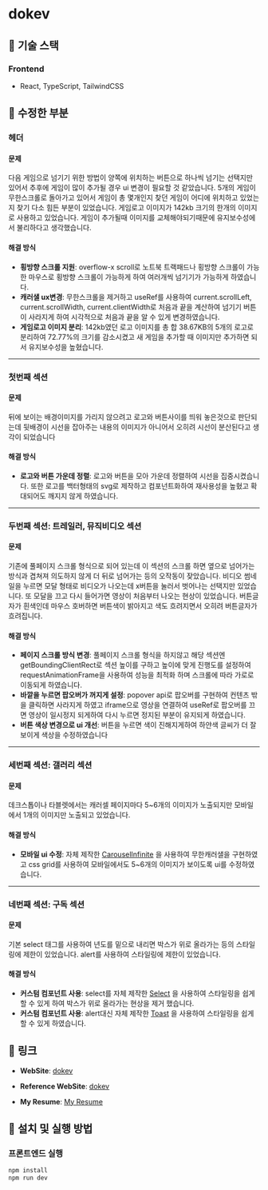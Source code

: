 # dokev

## 🚀 기술 스택

### Frontend

- React, TypeScript, TailwindCSS

## 📌 수정한 부분

### 헤더

#### 문제

다음 게임으로 넘기기 위한 방법이 양쪽에 위치하는 버튼으로 하나씩 넘기는 선택지만 있어서 추후에 게임이 많이 추가될 경우 ui 변경이 필요할 것 같았습니다.
5개의 게임이 무한스크롤로 돌아가고 있어서 게임이 총 몇개인지 찾던 게임이 어디에 위치하고 있었는지 찾기 다소 힘든 부분이 있었습니다.
게임로고 이미지가 142kb 크기의 한개의 이미지로 사용하고 있었습니다. 게임이 추가될때 이미지를 교체해야되기때문에 유지보수성에서 불리하다고 생각했습니다.

#### 해결 방식

- **횡방향 스크롤 지원**: overflow-x scroll로 노트북 트랙패드나 횡방향 스크롤이 가능한 마우스로 횡방향 스크롤이 가능하게 하여 여러개씩 넘기기가 가능하게 하였습니다.
- **캐러샐 ux변경**: 무한스크롤을 제거하고 useRef를 사용하여 current.scrollLeft, current.scrollWidth, current.clientWidth로 처음과 끝을 계산하여 넘기기 버튼이 사라지게 하여 시각적으로 처음과 끝을 알 수 있게 변경하였습니다.
- **게임로고 이미지 분리**: 142kb였던 로고 이미지를 총 합 38.67KB의 5개의 로고로 분리하여 72.77%의 크기를 감소시켰고 새 게임을 추가할 때 이미지만 추가하면 되서 유지보수성을 높혔습니다.

---

### 첫번째 섹션

#### 문제

뒤에 보이는 배경이미지를 가리지 않으려고 로고와 버튼사이를 띄워 놓은것으로 판단되는데 뒷배경이 시선을 잡아주는 내용의 이미지가 아니어서 오히려 시선이 분산된다고 생각이 되었습니다

#### 해결 방식

- **로고와 버튼 가운데 정렬**: 로고와 버튼을 모아 가운데 정렬하여 시선을 집중시켰습니다. 또한 로고를 백터형태의 svg로 제작하고 컴포넌트화하여 재사용성을 높혔고 확대되어도 깨지지 않게 하였습니다.

---

### 두번째 섹션: 트레일러, 뮤직비디오 섹션

#### 문제

기존에 풀페이지 스크롤 형식으로 되어 있는데 이 섹션의 스크롤 하면 옆으로 넘어가는 방식과 겹쳐져 의도하지 않게 더 뒤로 넘어가는 등의 오작동이 잦았습니다.
비디오 썸네일을 누르면 모달 형태로 비디오가 나오는데 x버튼을 눌러서 벗어나는 선택지만 있었습니다. 또 모달을 끄고 다시 들어가면 영상이 처음부터 나오는 현상이 있었습니다.
버튼글자가 흰색인데 마우스 호버하면 버튼색이 밝아지고 색도 흐려지면서 오히려 버튼글자가 흐려집니다.

#### 해결 방식

- **페이지 스크롤 방식 변경**: 풀페이지 스크롤 형식을 하지않고 해당 섹션엔 getBoundingClientRect로 섹션 높이를 구하고 높이에 맞게 진행도를 설정하여 requestAnimationFrame을 사용하여 성능을 최적화 하며 스크롤에 따라 가로로 이동되게 하였습니다.
- **바깥을 누르면 팝오버가 꺼지게 설정**: popover api로 팝오버를 구현하여 컨텐츠 밖을 클릭하면 사라지게 하였고 iframe으로 영상을 연결하여 useRef로 팝오버를 끄면 영상이 일시정지 되게하여 다시 누르면 정지된 부분이 유지되게 하였습니다.
- **버튼 색상 변경으로 ui 개선**: 버튼을 누르면 색이 진해지게하여 하얀색 글씨가 더 잘보이게 색상을 수정하였습니다

---

### 세번째 섹션: 갤러리 섹션

#### 문제

데크스톱이나 타블렛에서는 캐러셀 페이지마다 5~6개의 이미지가 노출되지만 모바일에서 1개의 이미지만 노출되고 있었습니다.

#### 해결 방식

- **모바일 ui 수정**: 자체 제작한 [CarouselInfinite](https://github.com/cksgh5654/react-ui-kit/tree/main/src/components/CarouselInfinite) 을 사용하여 무한캐러샐을 구현하였고 css grid를 사용하여 모바일에서도 5~6개의 이미지가 보이도록 ui를 수정하였습니다.

---

### 네번째 섹션: 구독 섹션

#### 문제

기본 select 태그를 사용하여 년도를 밑으로 내리면 박스가 위로 올라가는 등의 스타일링에 제한이 있었습니다.
alert를 사용하여 스타일링에 제한이 있었습니다.

#### 해결 방식

- **커스텀 컴포넌트 사용**: select를 자체 제작한 [Select](https://github.com/cksgh5654/react-ui-kit/tree/main/src/components/Select) 을 사용하여 스타일링을 쉽게 할 수 있게 하여 박스가 위로 올라가는 현상을 제거 했습니다.
- **커스텀 컴포넌트 사용**: alert대신 자체 제작한 [Toast](https://github.com/cksgh5654/react-ui-kit/tree/main/src/components/Toast) 을 사용하여 스타일링을 쉽게 할 수 있게 하였습니다.

## 📌 링크

- **WebSite**: [dokev](https://dokev.chanhoportfolio.com)
- **Reference WebSite**: [dokev](https://dokev.pearlabyss.com/ko/Main/Index)

- **My Resume**: [My Resume](https://www.chanhoportfolio.com)

## 📌 설치 및 실행 방법

### 프론트엔드 실행

```bash
npm install
npm run dev
```
